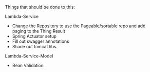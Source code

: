 Things that should be done to this:

Lambda-Service
 * Change the Repository to use the Pageable/sortable repo and add paging to the Thing Result
 * Spring Actuator setup
 * Fill out swagger annotations
 * Shade out tomcat libs.
 
Lambda-Service-Model 
 * Bean Validation
 
